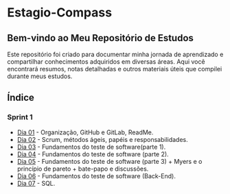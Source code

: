 # Estagio-Compass

## Bem-vindo ao Meu Repositório de Estudos

Este repositório foi criado para documentar minha jornada de aprendizado e compartilhar conhecimentos adquiridos em diversas áreas. Aqui você encontrará resumos, notas detalhadas e outros materiais úteis que compilei durante meus estudos.

## Índice

### Sprint 1
- [Dia 01](https://github.com/MTSuF/Estagio-Compass/blob/main/2024/maio/dia01-06-05) - Organização, GitHub e GitLab, ReadMe.
- [Dia 02](https://github.com/MTSuF/Estagio-Compass/blob/main/2024/maio/dia02-07-05) - Scrum, métodos ágeis, papéis e responsabilidades.
- [Dia 03](dia03-08-05.md) - Fundamentos do teste de software(parte 1).
- [Dia 04](dia04-09-05.md) - Fundamentos do teste de software (parte 2).
- [Dia 05](dia05-10-05.md) - Fundamentos do teste de software (parte 3) + Myers e o princípio de pareto + bate-papo e discussões.
- [Dia 06](dia06-13-05.md) - Fundamentos do teste de software (Back-End).
- [Dia 07](dia07-14-05.md) - SQL.
